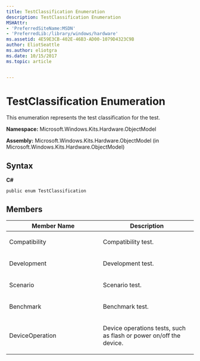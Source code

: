 ```yaml
---
title: TestClassification Enumeration
description: TestClassification Enumeration
MSHAttr:
- 'PreferredSiteName:MSDN'
- 'PreferredLib:/library/windows/hardware'
ms.assetid: 4E59E3CB-402E-46B3-AD00-1079D4323C9B
author: EliotSeattle
ms.author: eliotgra
ms.date: 10/15/2017
ms.topic: article


---
```


# TestClassification Enumeration


This enumeration represents the test classification for the test.

**Namespace:** Microsoft.Windows.Kits.Hardware.ObjectModel

**Assembly:** Microsoft.Windows.Kits.Hardware.ObjectModel (in Microsoft.Windows.Kits.Hardware.ObjectModel)

## <span id="Syntax"></span><span id="syntax"></span><span id="SYNTAX"></span>Syntax


**C#**

`public enum TestClassification`

## <span id="Members"></span><span id="members"></span><span id="MEMBERS"></span>Members


<table>
<colgroup>
<col width="50%" />
<col width="50%" />
</colgroup>
<thead>
<tr class="header">
<th>Member Name</th>
<th>Description</th>
</tr>
</thead>
<tbody>
<tr class="odd">
<td><p>Compatibility</p></td>
<td><p>Compatibility test.</p></td>
</tr>
<tr class="even">
<td><p>Development</p></td>
<td><p>Development test.</p></td>
</tr>
<tr class="odd">
<td><p>Scenario</p></td>
<td><p>Scenario test.</p></td>
</tr>
<tr class="even">
<td><p>Benchmark</p></td>
<td><p>Benchmark test.</p></td>
</tr>
<tr class="odd">
<td><p>DeviceOperation</p></td>
<td><p>Device operations tests, such as flash or power on/off the device.</p></td>
</tr>
</tbody>
</table>

 

 

 






